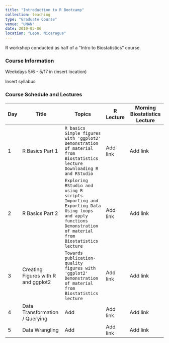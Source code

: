 ```yaml
---
title: "Introduction to R Bootcamp"
collection: teaching
type: "Graduate Course"
venue: "UNAN"
date: 2019-05-06
location: "Leon, Nicaragua"
---
```


R workshop conducted as half of a "Intro to Biostatistics" course.

### Course Information

Weekdays 5/6 - 5/17 in (insert location)

Insert syllabus

### Course Schedule and Lectures

| Day | Title | Topics | R Lecture | Morning Biostatistics Lecture |
|-----|-------|--------|-----------|-------------------------------|
| 1 | R Basics Part 1 | `R basics`<br/>`Simple figures with 'ggplot2'`<br/>`Demonstration of material from Biostatistics lecture`<br/>`Downloading R and RStudio` | Add link | Add link |
| 2 | R Basics Part 2 | `Exploring RStudio and using R scripts`<br/>`Importing and Exporting Data`<br/>`Using loops and apply functions`<br/>`Demonstration of material from Biostatistics lecture` | Add link | Add link |
| 3 | Creating Figures with R and ggplot2 | `Towards publication-quality figures with 'ggplot2'`<br/>`Demonstration of material from Biostatistics lecture` | Add link | Add link |
| 4 | Data Transformation / Querying | Add | Add link | Add link |
| 5 | Data Wrangling | Add | Add link | Add link |
